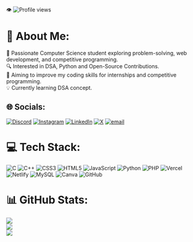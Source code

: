 👁️ ![Profile views](https://komarev.com/ghpvc/?username=nagarjunpl&label=👁️%20Visitors&color=blue)
# 💫 About Me:
🚀 Passionate Computer Science student exploring problem-solving, web development, and competitive programming.<br>🔍 Interested in DSA, Python and Open-Source Contributions.<br>🎯 Aiming to improve my coding skills for internships and competitive programming.<br>💡 Currently learning DSA concept.


## 🌐 Socials:
[![Discord](https://img.shields.io/badge/Discord-%237289DA.svg?logo=discord&logoColor=white)](https://discord.gg/https://discord.gg/mPfBSfaXqE) [![Instagram](https://img.shields.io/badge/Instagram-%23E4405F.svg?logo=Instagram&logoColor=white)](https://instagram.com/nagarjun_4400) [![LinkedIn](https://img.shields.io/badge/LinkedIn-%230077B5.svg?logo=linkedin&logoColor=white)](https://linkedin.com/in/https://www.linkedin.com/in/nagarjun-p-l-427847295) [![X](https://img.shields.io/badge/X-black.svg?logo=X&logoColor=white)](https://x.com/https://x.com/NagarjunPL) [![email](https://img.shields.io/badge/Email-D14836?logo=gmail&logoColor=white)](mailto:nagarjunpl4400@gmail.com) 

# 💻 Tech Stack:
![C](https://img.shields.io/badge/c-%2300599C.svg?style=plastic&logo=c&logoColor=white) ![C++](https://img.shields.io/badge/c++-%2300599C.svg?style=plastic&logo=c%2B%2B&logoColor=white) ![CSS3](https://img.shields.io/badge/css3-%231572B6.svg?style=plastic&logo=css3&logoColor=white) ![HTML5](https://img.shields.io/badge/html5-%23E34F26.svg?style=plastic&logo=html5&logoColor=white) ![JavaScript](https://img.shields.io/badge/javascript-%23323330.svg?style=plastic&logo=javascript&logoColor=%23F7DF1E) ![Python](https://img.shields.io/badge/python-3670A0?style=plastic&logo=python&logoColor=ffdd54) ![PHP](https://img.shields.io/badge/php-%23777BB4.svg?style=plastic&logo=php&logoColor=white) ![Vercel](https://img.shields.io/badge/vercel-%23000000.svg?style=plastic&logo=vercel&logoColor=white) ![Netlify](https://img.shields.io/badge/netlify-%23000000.svg?style=plastic&logo=netlify&logoColor=#00C7B7) ![MySQL](https://img.shields.io/badge/mysql-4479A1.svg?style=plastic&logo=mysql&logoColor=white) ![Canva](https://img.shields.io/badge/Canva-%2300C4CC.svg?style=plastic&logo=Canva&logoColor=white) ![GitHub](https://img.shields.io/badge/github-%23121011.svg?style=plastic&logo=github&logoColor=white)
# 📊 GitHub Stats:
![](https://github-readme-stats.vercel.app/api?username=nagarjunpl&theme=vue-dark&hide_border=false&include_all_commits=false&count_private=true)<br/>
![](https://nirzak-streak-stats.vercel.app/?user=nagarjunpl&theme=vue-dark&hide_border=false)<br/>
![](https://github-readme-stats.vercel.app/api/top-langs/?username=nagarjunpl&theme=vue-dark&hide_border=false&include_all_commits=false&count_private=true&layout=compact)

